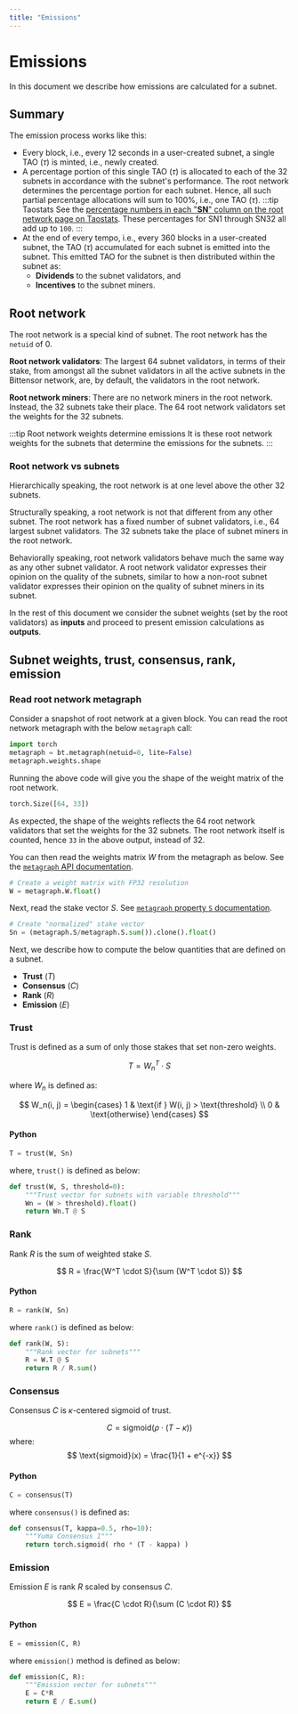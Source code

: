 ```yaml
---
title: "Emissions"
---
```


# Emissions

In this document we describe how emissions are calculated for a subnet. 

## Summary 

The emission process works like this:

- Every block, i.e., every 12 seconds in a user-created subnet, a single TAO ($\tau$) is minted, i.e., newly created.
- A percentage portion of this single TAO ($\tau$) is allocated to each of the 32 subnets in accordance with the subnet's performance. The root network determines the percentage portion for each subnet. Hence, all such partial percentage allocations will sum to 100%, i.e., one TAO ($\tau$). 
    :::tip Taostats
    See the [percentage numbers in each "**SN**" column on the root network page on Taostats](https://taostats.io/subnets/netuid-0/). These percentages for SN1 through SN32 all add up to `100`. 
    :::
- At the end of every tempo, i.e., every 360 blocks in a user-created subnet, the TAO ($\tau$) accumulated for each subnet is emitted into the subnet. This emitted TAO for the subnet is then distributed within the subnet as:
  - **Dividends** to the subnet validators, and 
  - **Incentives** to the subnet miners.

## Root network

The root network is a special kind of subnet. The root network has the `netuid` of 0.

**Root network validators**: The largest 64 subnet validators, in terms of their stake, from amongst all the subnet validators in all the active subnets in the Bittensor network, are, by default, the validators in the root network. 

**Root network miners**: There are no network miners in the root network. Instead, the 32 subnets take their place. The 64 root network validators set the weights for the 32 subnets. 
    
:::tip Root network weights determine emissions 
It is these root network weights for the subnets that determine the emissions for the subnets. 
:::

### Root network vs subnets

Hierarchically speaking, the root network is at one level above the other 32 subnets.

Structurally speaking, a root network is not that different from any other subnet. The root network has a fixed number of subnet validators, i.e., 64 largest subnet validators. The 32 subnets take the place of subnet miners in the root network. 

Behaviorally speaking, root network validators behave much the same way as any other subnet validator. A root network validator expresses their opinion on the quality of the subnets, similar to how a non-root subnet validator expresses their opinion on the quality of subnet miners in its subnet.  

In the rest of this document we consider the subnet weights (set by the root validators) as **inputs** and proceed to present emission calculations as **outputs**. 

## Subnet weights, trust, consensus, rank, emission 

### Read root network metagraph

Consider a snapshot of root network at a given block. You can read the root network metagraph with the below `metagraph` call:

```python
import torch
metagraph = bt.metagraph(netuid=0, lite=False)
metagraph.weights.shape
```

Running the above code will give you the shape of the weight matrix of the root network.  

```python
torch.Size([64, 33])
```

As expected, the shape of the weights reflects the 64 root network validators that set the weights for the 32 subnets. The root network itself is counted, hence `33` in the above output, instead of 32.

You can then read the weights matrix $W$ from the metagraph as below. See the [`metagraph` API documentation](https://docs.bittensor.com/python-api/html/autoapi/bittensor/metagraph/index.html#bittensor.metagraph.metagraph.W).

```python
# Create a weight matrix with FP32 resolution
W = metagraph.W.float()
```

Next, read the stake vector $S$. See [`metagraph` property `S` documentation](https://docs.bittensor.com/python-api/html/autoapi/bittensor/metagraph/index.html#bittensor.metagraph.metagraph.S).

```python
# Create "normalized" stake vector
Sn = (metagraph.S/metagraph.S.sum()).clone().float()
```

Next, we describe how to compute the below quantities that are defined on a subnet.  

- **Trust** ($T$)
- **Consensus** ($C$)
- **Rank** ($R$)
- **Emission** ($E$)

### Trust

Trust is defined as a sum of only those stakes that set non-zero weights. 

$$
T = W_n^T \cdot S
$$

where $W_n$ is defined as:

$$
W_n(i, j) = \begin{cases} 
1 & \text{if } W(i, j) > \text{threshold} \\
0 & \text{otherwise} 
\end{cases}
$$

#### Python

```python
T = trust(W, Sn)
```
where, `trust()` is defined as below:

```python
def trust(W, S, threshold=0):
    """Trust vector for subnets with variable threshold"""
    Wn = (W > threshold).float()
    return Wn.T @ S
```

### Rank

Rank $R$ is the sum of weighted stake $S$.

$$
R = \frac{W^T \cdot S}{\sum (W^T \cdot S)}
$$

#### Python

```python
R = rank(W, Sn)
```
where `rank()` is defined as below:

```python
def rank(W, S):
    """Rank vector for subnets"""
    R = W.T @ S
    return R / R.sum()
```

### Consensus

Consensus $C$ is $\kappa$-centered sigmoid of trust. 

$$
C = \text{sigmoid}(\rho \cdot (T - \kappa))
$$
where:
$$
\text{sigmoid}(x) = \frac{1}{1 + e^{-x}}
$$

#### Python

```python
C = consensus(T)
```
where `consensus()` is defined as:

```python
def consensus(T, kappa=0.5, rho=10):
    """Yuma Consensus 1"""
    return torch.sigmoid( rho * (T - kappa) )
```

### Emission

Emission $E$ is rank $R$ scaled by consensus $C$.

$$
E = \frac{C \cdot R}{\sum (C \cdot R)}
$$

#### Python

```python
E = emission(C, R)
```
where `emission()` method is defined as below:

```python
def emission(C, R):
    """Emission vector for subnets"""
    E = C*R
    return E / E.sum()
```